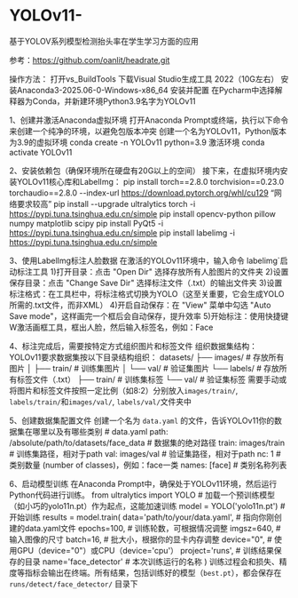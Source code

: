 # YOLOv11-
基于YOLOV系列模型检测抬头率在学生学习方面的应用

参考：https://github.com/oanlit/headrate.git

操作方法：
  打开vs_BuildTools	下载Visual Studio生成工具 2022（10G左右）
  安装Anaconda3-2025.06-0-Windows-x86_64	安装并配置
  在Pycharm中选择解释器为Conda，并新建环境Python3.9名字为YOLOv11

1、创建并激活Anaconda虚拟环境
	打开Anaconda Prompt或终端，执行以下命令来创建一个纯净的环境，以避免包版本冲突
	创建一个名为YOLOv11，Python版本为3.9的虚拟环境
		conda create -n YOLOv11 python=3.9
	激活环境
		conda activate YOLOv11

2、安装依赖包（确保环境所在硬盘有20G以上的空间）
	接下来，在虚拟环境内安装YOLOv11核心库和LabelImg：
	pip install torch==2.8.0 torchvision==0.23.0 torchaudio==2.8.0 --index-url https://download.pytorch.org/whl/cu129	“网络要求较高”
	pip install --upgrade ultralytics torch -i https://pypi.tuna.tsinghua.edu.cn/simple
	pip install opencv-python pillow numpy matplotlib scipy
	pip install PyQt5 -i https://pypi.tuna.tsinghua.edu.cn/simple
	pip install labelimg -i https://pypi.tuna.tsinghua.edu.cn/simple

3、使用LabelImg标注人脸数据
	在激活的YOLOv11环境中，输入命令 labelimg`启动标注工具
		1)打开目录：点击 "Open Dir" 选择存放所有人脸图片的文件夹
		2)设置保存目录：点击 "Change Save Dir" 选择标注文件（.txt）的输出文件夹
		3)设置标注格式：在工具栏中，将标注格式切换为YOLO（这至关重要，它会生成YOLO所需的.txt文件，而非XML）
		4)开启自动保存：在 "View" 菜单中勾选 "Auto Save mode"，这样画完一个框后会自动保存，提升效率
		5)开始标注：使用快捷键W激活画框工具，框出人脸，然后输入标签名，例如：Face

4、标注完成后，需要按特定方式组织图片和标签文件
	组织数据集结构：
	    YOLOv11要求数据集按以下目录结构组织：
	    datasets/
	        ├── images/      # 存放所有图片
	        │   ├── train/   # 训练集图片
	        │   └── val/     # 验证集图片
	        └── labels/      # 存放所有标签文件（.txt）
	            ├── train/   # 训练集标签
	            └── val/     # 验证集标签
	    需要手动或将图片和标签文件按照一定比例（如8:2）分别放入`images/train/`, `labels/train/`和`images/val/`, `labels/val/`文件夹中

5、创建数据集配置文件
	    创建一个名为 `data.yaml` 的文件，告诉YOLOv11你的数据集在哪里以及有哪些类别
	    # data.yaml
	    path: /absolute/path/to/datasets/face_data  # 数据集的绝对路径
	    train: images/train  # 训练集路径，相对于path
	    val: images/val      # 验证集路径，相对于path
	    nc: 1                # 类别数量 (number of classes)，例如：face一类
	    names: [face]      # 类别名称列表

6、启动模型训练
	    在Anaconda Prompt中，确保处于YOLOv11环境，然后运行Python代码进行训练。
	    from ultralytics import YOLO
	    # 加载一个预训练模型（如小巧的yolo11n.pt）作为起点，这能加速训练
	    model = YOLO('yolo11n.pt')
	    # 开始训练
	    results = model.train(
	        data='path/to/your/data.yaml',  # 指向你刚创建的data.yaml文件
	        epochs=100,     # 训练轮数，可根据情况调整
	        imgsz=640,      # 输入图像的尺寸
	        batch=16,       # 批大小，根据你的显卡内存调整
	        device="0",       # 使用GPU（device="0"）或CPU（device='cpu'）
	        project='runs', # 训练结果保存的目录
	        name='face_detector'  # 本次训练运行的名称
	    )
	    训练过程会和损失、精度等指标会输出在终端。所有结果，包括训练好的模型（`best.pt`），都会保存在 `runs/detect/face_detector/` 目录下
